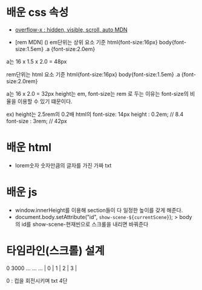 # 배운 css 속성

- [overflow-x : hidden, visible, scroll, auto MDN](https://developer.mozilla.org/en-US/docs/Web/CSS/overflow-x)

- [rem MDN] ()
  em단위는 상위 요소 기준
  html{font-size:16px}
  body{font-size:1.5em}
  .a {font-size:2.0em}

a는 16 x 1.5 x 2.0 = 48px

rem단위는 html 요소 기준
html{font-size:16px}
body{font-size:1.5em}
.a {font-size:2.0rem}

a는 16 x 2.0 = 32px
height는 em, font-size는 rem 로 두는 이유는 font-size의 비율을 이용할 수 있기 떄문이다.

ex) height는 2.5rem의 0.2배
html의 font-size: 14px
height : 0.2em; // 8.4
font-size : 3rem; // 42px

# 배운 html

- lorem숫자 숫자만큼의 글자를 가진 가짜 txt

# 배운 js

- window.innerHeight를 이용해 section들이 다 일정한 높이를 갖게 해준다.
- document.body.setAttribute("id", `show-scene-${currentScene}`); > body의 id를 show-scene-현재씬으로 스크롤을 내리면 바꿔준다

# 타임라인(스크롤) 설계

0 3000 ... ... ...
| 0 | 1 | 2 | 3 |

0 : 컵을 회전시키며 txt 4단
